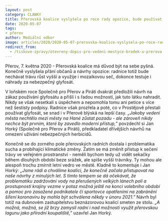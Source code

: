 ```yaml
---
layout: post
category: CLANKY
title: Přerovská koalice vyslyšela po roce rady opozice, bude používat mozaikovou seč a testuje alternativy za glyfosát
date: 2020-05-07
tags: 
- přerov  
author: Mediální odbor
image: articles/2020/2020-05-07-prerovska-koalice-vyslysela-po-roce-rady-opozice-bude-pouzivat-mozaikovou-sec-a-testuje-alternativy-za-glyfosat.jpg  #751x422 pixelu
redirect_from:
  - /tiskove-zpravy/otevreny-dopis-pro-vedeni-mestyce-brodek-u-prerova.html
---
```

Přerov, 7. května 2020 - Přerovská koalice má důvod být na sebe pyšná. Konečně vyslyšela přání občanů a návrhy opozice: radnice totiž bude nechávat trávu růst vyšší a využije i mozaikovou seč, dokonce testuje i náhrady za nebezpečný glyfosát.

V loňském roce Společně pro Přerov a Piráti dvakrát předložili návrh na zákaz používání glyfosátu a přišli i s řadou možností, jak tuto látku nahradit. Nikdy se však nesetkali s úspěchem a nepomohla tomu ani petice s více než šestisty podpisy. Radnice však prozřela a poté, co v Prostějově přestali používat glyfosát, se snad i v Přerově blýská na lepší časy. *„Jakoby vedení města nechtělo mezi městy na Hané zůstat pozadu - ale zároveň nikdy nechce být prvním, které by zavedlo moderní přístup,”* povzdechl si Jan Horký (Společně pro Přerov a Piráti), předkladatel dřívějších návrhů na omezení užívání nebezpečných herbicidů.

Konečně se do zorného pole přerovských radních dostala i problematika sucha a probíhající klimatické změny. Zatím se má změnit přístup k sečení trávy ve veřejném prostranství - neměli bychom tedy už vidět sekačky během dlouhých období beze srážek, ale spíše vyšší trávníky. Ty mohou ale alespoň trochu zmírnit letní vedro ve městě. Kladně to komentuje i Jan Horký: *„Jsme rádi a chválíme koalici, že konečně začala přistupovat na naše návrhy z minulých let. S tímto tempem se dá očekávat, že problematiku zadržování vody na přerušených velkých lánech polí a prostupnosti krajiny vezme v potaz možná ještě na konci volebního období a pomoc pro zasažené podnikatele či sportovce opatřeními na zabránění šíření koronaviru by mohla být schválena někdy v únoru 2021.”* Návrh byl totiž na dubnovém zastupitelstvu beznázorovou koalicí smeten ze stolu. *„A možná, možná, se již brzy zamyslí radní i nad možností využít přerovskou lagunu jako přírodní koupaliště,”* uzavřel Jan Horký.


